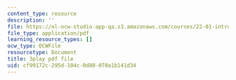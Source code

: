 ```yaml
---
content_type: resource
description: ''
file: https://ol-ocw-studio-app-qa.s3.amazonaws.com/courses/22-01-introduction-to-nuclear-engineering-and-ionizing-radiation-fall-2016/cf99172c295d104c0d80078a1b141d34_qHPp458m1cs.pdf
file_type: application/pdf
learning_resource_types: []
ocw_type: OCWFile
resourcetype: Document
title: 3play pdf file
uid: cf99172c-295d-104c-0d80-078a1b141d34
---
```

